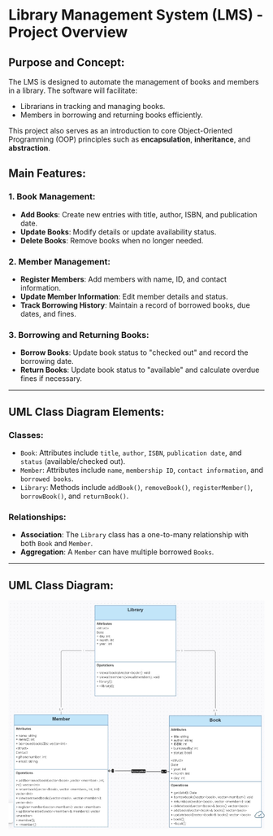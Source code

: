 # Library Management System (LMS) - Project Overview

## Purpose and Concept:

The LMS is designed to automate the management of books and members in a library. The software will facilitate:

- Librarians in tracking and managing books.
- Members in borrowing and returning books efficiently.

This project also serves as an introduction to core Object-Oriented Programming (OOP) principles such as **encapsulation**, **inheritance**, and **abstraction**.

## Main Features:

### 1. Book Management:

- **Add Books**: Create new entries with title, author, ISBN, and publication date.
- **Update Books**: Modify details or update availability status.
- **Delete Books**: Remove books when no longer needed.

### 2. Member Management:

- **Register Members**: Add members with name, ID, and contact information.
- **Update Member Information**: Edit member details and status.
- **Track Borrowing History**: Maintain a record of borrowed books, due dates, and fines.

### 3. Borrowing and Returning Books:

- **Borrow Books**: Update book status to "checked out" and record the borrowing date.
- **Return Books**: Update book status to "available" and calculate overdue fines if necessary.

---

## UML Class Diagram Elements:

### Classes:

- `Book`: Attributes include `title`, `author`, `ISBN`, `publication date`, and `status` (available/checked out).
- `Member`: Attributes include `name`, `membership ID`, `contact information`, and `borrowed books`.
- `Library`: Methods include `addBook()`, `removeBook()`, `registerMember()`, `borrowBook()`, and `returnBook()`.

### Relationships:

- **Association**: The `Library` class has a one-to-many relationship with both `Book` and `Member`.
- **Aggregation**: A `Member` can have multiple borrowed `Books`.

---

## UML Class Diagram:

![UML Diagram](./UML.png)


